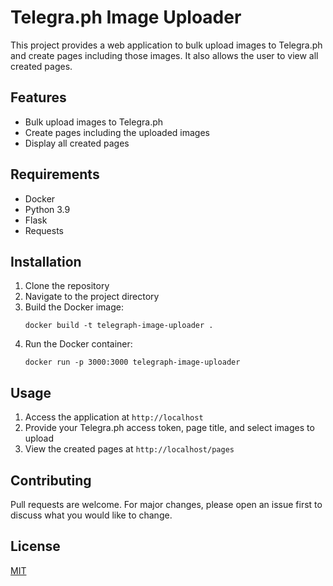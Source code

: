 # Telegra.ph Image Uploader

This project provides a web application to bulk upload images to Telegra.ph and create pages including those images. It also allows the user to view all created pages.

## Features
- Bulk upload images to Telegra.ph
- Create pages including the uploaded images
- Display all created pages

## Requirements
- Docker
- Python 3.9
- Flask
- Requests

## Installation

1. Clone the repository
2. Navigate to the project directory
3. Build the Docker image:
    ```
    docker build -t telegraph-image-uploader .
    ```
4. Run the Docker container:
    ```
    docker run -p 3000:3000 telegraph-image-uploader
    ```

## Usage

1. Access the application at `http://localhost`
2. Provide your Telegra.ph access token, page title, and select images to upload
3. View the created pages at `http://localhost/pages`

## Contributing
Pull requests are welcome. For major changes, please open an issue first to discuss what you would like to change.

## License
[MIT](https://choosealicense.com/licenses/mit/)
